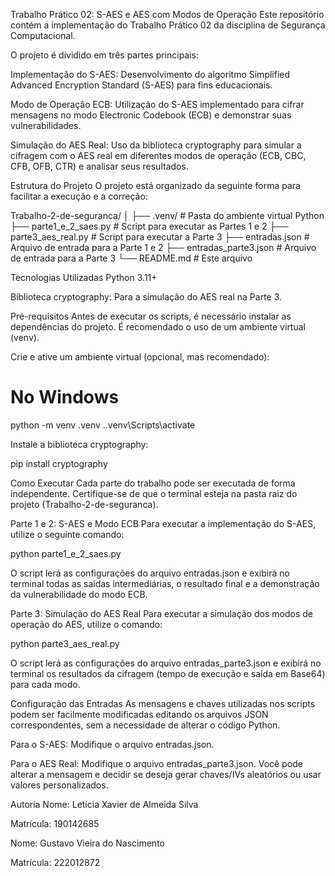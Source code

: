 Trabalho Prático 02: S-AES e AES com Modos de Operação
Este repositório contém a implementação do Trabalho Prático 02 da disciplina de Segurança Computacional.

O projeto é dividido em três partes principais:

Implementação do S-AES: Desenvolvimento do algoritmo Simplified Advanced Encryption Standard (S-AES) para fins educacionais.

Modo de Operação ECB: Utilização do S-AES implementado para cifrar mensagens no modo Electronic Codebook (ECB) e demonstrar suas vulnerabilidades.

Simulação do AES Real: Uso da biblioteca cryptography para simular a cifragem com o AES real em diferentes modos de operação (ECB, CBC, CFB, OFB, CTR) e analisar seus resultados.

Estrutura do Projeto
O projeto está organizado da seguinte forma para facilitar a execução e a correção:

Trabalho-2-de-seguranca/
│
├── .venv/                   # Pasta do ambiente virtual Python
├── parte1_e_2_saes.py       # Script para executar as Partes 1 e 2
├── parte3_aes_real.py       # Script para executar a Parte 3
├── entradas.json            # Arquivo de entrada para a Parte 1 e 2
├── entradas_parte3.json     # Arquivo de entrada para a Parte 3
└── README.md                # Este arquivo

Tecnologias Utilizadas
Python 3.11+

Biblioteca cryptography: Para a simulação do AES real na Parte 3.

Pré-requisitos
Antes de executar os scripts, é necessário instalar as dependências do projeto. É recomendado o uso de um ambiente virtual (venv).

Crie e ative um ambiente virtual (opcional, mas recomendado):

# No Windows
python -m venv .venv
.\.venv\Scripts\activate

Instale a biblioteca cryptography:

pip install cryptography

Como Executar
Cada parte do trabalho pode ser executada de forma independente. Certifique-se de que o terminal esteja na pasta raiz do projeto (Trabalho-2-de-seguranca).

Parte 1 e 2: S-AES e Modo ECB
Para executar a implementação do S-AES, utilize o seguinte comando:

python parte1_e_2_saes.py

O script lerá as configurações do arquivo entradas.json e exibirá no terminal todas as saídas intermediárias, o resultado final e a demonstração da vulnerabilidade do modo ECB.

Parte 3: Simulação do AES Real
Para executar a simulação dos modos de operação do AES, utilize o comando:

python parte3_aes_real.py

O script lerá as configurações do arquivo entradas_parte3.json e exibirá no terminal os resultados da cifragem (tempo de execução e saída em Base64) para cada modo.

Configuração das Entradas
As mensagens e chaves utilizadas nos scripts podem ser facilmente modificadas editando os arquivos JSON correspondentes, sem a necessidade de alterar o código Python.

Para o S-AES: Modifique o arquivo entradas.json.

Para o AES Real: Modifique o arquivo entradas_parte3.json. Você pode alterar a mensagem e decidir se deseja gerar chaves/IVs aleatórios ou usar valores personalizados.

Autoria
Nome: Letícia Xavier de Almeida Silva

Matrícula: 190142685

Nome: Gustavo Vieira do Nascimento

Matrícula: 222012872
